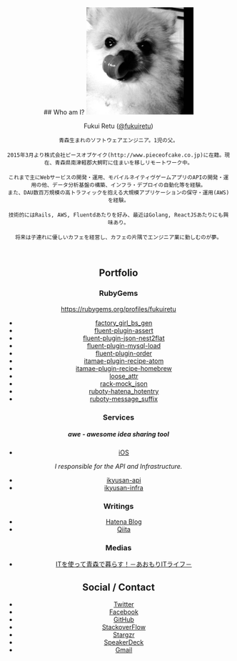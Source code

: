 <div style="text-align: center;">
## Who am I?

<img src="img/prof.jpg" width="240">

Fukui Retu ([@fukuiretu](https://twitter.com/fukuiretu))

```
青森生まれのソフトウェアエンジニア。1児の父。

2015年3月より株式会社ピースオブケイク(http://www.pieceofcake.co.jp)に在籍。現在、青森県南津軽郡大鰐町に住まいを移しリモートワーク中。

これまで主にWebサービスの開発・運用、モバイルネイティヴゲームアプリのAPIの開発・運用の他、データ分析基盤の構築、インフラ・デプロイの自動化等を経験。
また、DAU数百万規模の高トラフィックを抱える大規模アプリケーションの保守・運用(AWS)を経験。

技術的にはRails, AWS, Fluentdあたりを好み、最近はGolang, ReactJSあたりにも興味あり。

将来は子連れに優しいカフェを経営し、カフェの片隅でエンジニア業に勤しむのが夢。
```
<br/>



## Portfolio

### RubyGems

https://rubygems.org/profiles/fukuiretu

- [factory_girl_bs_gen](https://rubygems.org/gems/factory_girl_bs_gen)
- [fluent-plugin-assert](https://rubygems.org/gems/fluent-plugin-assert)
- [fluent-plugin-json-nest2flat](https://rubygems.org/gems/fluent-plugin-json-nest2flat)
- [fluent-plugin-mysql-load](https://rubygems.org/gems/fluent-plugin-mysql-load)
- [fluent-plugin-order](https://rubygems.org/gems/fluent-plugin-order)
- [itamae-plugin-recipe-atom](https://rubygems.org/gems/itamae-plugin-recipe-atom)
- [itamae-plugin-recipe-homebrew](https://rubygems.org/gems/itamae-plugin-recipe-homebrew)
- [loose_attr](https://rubygems.org/gems/loose_attr)
- [rack-mock_json](https://rubygems.org/gems/rack-mock_json)
- [ruboty-hatena_hotentry](https://rubygems.org/gems/ruboty-hatena_hotentry)
- [ruboty-message_suffix](https://rubygems.org/gems/ruboty-message_suffix)

### Services

##### awe - awesome idea sharing tool
- [iOS](https://itunes.apple.com/jp/app/awe-awesome-idea-sharing-tool/id992281167?mt=8)

*I responsible for the API and Infrastructure.*

- [ikyusan-api](https://github.com/sekainohajimari/ikyusan-api)
- [ikyusan-infra](https://github.com/sekainohajimari/ikyusan-infra)

### Writings
- [Hatena Blog](http://f-retu.hatenablog.com/)
- [Qiita](http://qiita.com/fukuiretu)

### Medias
- [ITを使って青森で暮らす！－あおもりITライフ－](http://www.pref.aomori.lg.jp/sangyo/shoko/aomori_IT_life.html)



## Social / Contact
- [Twitter](https://twitter.com/fukuiretu)
- [Facebook](https://www.facebook.com/takeshi.fukui.39)
- [GitHub](https://github.com/fukuiretu)
- [StackoverFlow](http://ja.stackoverflow.com/users/13874/retu-fukui)
- [Stargzr](https://stargzr.net/users/fukuiretu)
- [SpeakerDeck](https://speakerdeck.com/fukuiretu)
- [Gmail](mailto:fukuiretu@gmail.com)
